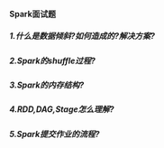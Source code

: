 #### Spark面试题

##### 1.什么是数据倾斜?如何造成的?解决方案?
 

##### 2.Spark的shuffle过程?


##### 3.Spark的内存结构?


##### 4.RDD,DAG,Stage怎么理解?


##### 5.Spark提交作业的流程?

   
